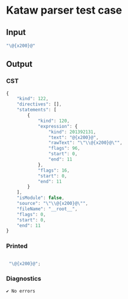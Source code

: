# Kataw parser test case

## Input

`````js
"\@{x200}@"
`````

## Output

### CST

```javascript
{
    "kind": 122,
    "directives": [],
    "statements": [
        {
            "kind": 120,
            "expression": {
                "kind": 201392131,
                "text": "@{x200}@",
                "rawText": "\"\\@{x200}@\"",
                "flags": 96,
                "start": 0,
                "end": 11
            },
            "flags": 16,
            "start": 0,
            "end": 11
        }
    ],
    "isModule": false,
    "source": "\"\\@{x200}@\"",
    "fileName": "__root__",
    "flags": 0,
    "start": 0,
    "end": 11
}
```

### Printed

```javascript

 "\@{x200}@"; 
```

### Diagnostics

```javascript
✔ No errors
```

